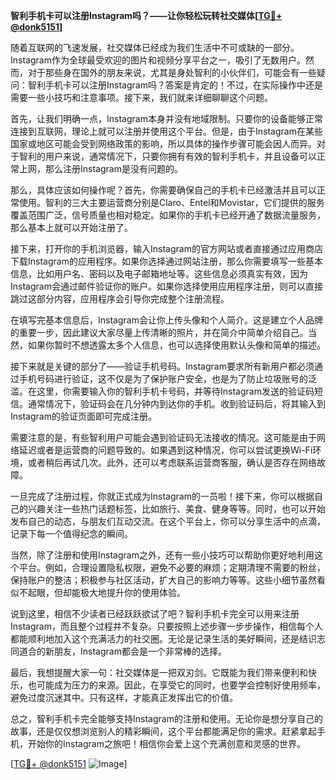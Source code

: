 **智利手机卡可以注册Instagram吗？——让你轻松玩转社交媒体[[TG💪+ @donk5151](https://t.me/s/donk5151)]**

随着互联网的飞速发展，社交媒体已经成为我们生活中不可或缺的一部分。Instagram作为全球最受欢迎的图片和视频分享平台之一，吸引了无数用户。然而，对于那些身在国外的朋友来说，尤其是身处智利的小伙伴们，可能会有一些疑问：智利手机卡可以注册Instagram吗？答案是肯定的！不过，在实际操作中还是需要一些小技巧和注意事项。接下来，我们就来详细聊聊这个问题。

首先，让我们明确一点，Instagram本身并没有地域限制。只要你的设备能够正常连接到互联网，理论上就可以注册并使用这个平台。但是，由于Instagram在某些国家或地区可能会受到网络政策的影响，所以具体的操作步骤可能会因人而异。对于智利的用户来说，通常情况下，只要你拥有有效的智利手机卡，并且设备可以正常上网，那么注册Instagram是没有问题的。

那么，具体应该如何操作呢？首先，你需要确保自己的手机卡已经激活并且可以正常使用。智利的三大主要运营商分别是Claro、Entel和Movistar，它们提供的服务覆盖范围广泛，信号质量也相对稳定。如果你的手机卡已经开通了数据流量服务，那么基本上就可以开始注册了。

接下来，打开你的手机浏览器，输入Instagram的官方网站或者直接通过应用商店下载Instagram的应用程序。如果你选择通过网站注册，那么你需要填写一些基本信息，比如用户名、密码以及电子邮箱地址等。这些信息必须真实有效，因为Instagram会通过邮件验证你的账户。如果你选择使用应用程序注册，则可以直接跳过这部分内容，应用程序会引导你完成整个注册流程。

在填写完基本信息后，Instagram会让你上传头像和个人简介。这是建立个人品牌的重要一步，因此建议大家尽量上传清晰的照片，并在简介中简单介绍自己。当然，如果你暂时不想透露太多个人信息，也可以选择使用默认头像和简单的描述。

接下来就是关键的部分了——验证手机号码。Instagram要求所有新用户都必须通过手机号码进行验证，这不仅是为了保护账户安全，也是为了防止垃圾账号的泛滥。在这里，你需要输入你的智利手机卡号码，并等待Instagram发送的验证码短信。通常情况下，验证码会在几分钟内到达你的手机。收到验证码后，将其输入到Instagram的验证页面即可完成注册。

需要注意的是，有些智利用户可能会遇到验证码无法接收的情况。这可能是由于网络延迟或者是运营商的问题导致的。如果遇到这种情况，你可以尝试更换Wi-Fi环境，或者稍后再试几次。此外，还可以考虑联系运营商客服，确认是否存在网络故障。

一旦完成了注册过程，你就正式成为Instagram的一员啦！接下来，你可以根据自己的兴趣关注一些热门话题标签，比如旅行、美食、健身等等。同时，也可以开始发布自己的动态，与朋友们互动交流。在这个平台上，你可以分享生活中的点滴，记录下每一个值得纪念的瞬间。

当然，除了注册和使用Instagram之外，还有一些小技巧可以帮助你更好地利用这个平台。例如，合理设置隐私权限，避免不必要的麻烦；定期清理不需要的粉丝，保持账户的整洁；积极参与社区活动，扩大自己的影响力等等。这些小细节虽然看似不起眼，但却能极大地提升你的使用体验。

说到这里，相信不少读者已经跃跃欲试了吧？智利手机卡完全可以用来注册Instagram，而且整个过程并不复杂。只要按照上述步骤一步步操作，相信每个人都能顺利地加入这个充满活力的社交圈。无论是记录生活的美好瞬间，还是结识志同道合的新朋友，Instagram都会是一个非常棒的选择。

最后，我想提醒大家一句：社交媒体是一把双刃剑。它既能为我们带来便利和快乐，也可能成为压力的来源。因此，在享受它的同时，也要学会控制好使用频率，避免过度沉迷其中。只有这样，才能真正发挥出它的价值。

总之，智利手机卡完全能够支持Instagram的注册和使用。无论你是想分享自己的故事，还是仅仅想浏览别人的精彩瞬间，这个平台都能满足你的需求。赶紧拿起手机，开始你的Instagram之旅吧！相信你会爱上这个充满创意和灵感的世界。

[[TG💪+ @donk5151](https://t.me/s/donk5151) ![Image](https://i.postimg.cc/rwNCRYN7/Snipaste-2025-04-30-17-27-05.png)]
